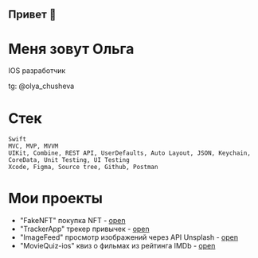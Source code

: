 ## Привет 👋

# Меня зовут Ольга

IOS разработчик

tg: @olya_chusheva



# Cтек

```
Swift
MVC, MVP, MVVM
UIKit, Combine, REST API, UserDefaults, Auto Layout, JSON, Keychain, CoreData, Unit Testing, UI Testing
Xcode, Figma, Source tree, Github, Postman
```


# Мои проекты

- "FakeNFT" покупка NFT - [open](https://github.com/OlgaChusheva/FakeNFT.git)
- "TrackerApp" трекер привычек - [open](https://github.com/OlgaChusheva/Tracker.git)
- "ImageFeed" просмотр изображений через API Unsplash - [open](https://github.com/OlgaChusheva/imageFeed.git)
- "MovieQuiz-ios" квиз о фильмах из рейтинга IMDb - [open](https://github.com/OlgaChusheva/MovieQuiz-ios.git)

<!--
**OlgaChusheva/OlgaChusheva** is a ✨ _special_ ✨ repository because its `README.md` (this file) appears on your GitHub profile.

Here are some ideas to get you started:

- 🔭 I’m currently working on ...
- 🌱 I’m currently learning ...
- 👯 I’m looking to collaborate on ...
- 🤔 I’m looking for help with ...
- 💬 Ask me about ...
- 📫 How to reach me: ...
- 😄 Pronouns: ...
- ⚡ Fun fact: ...
-->
